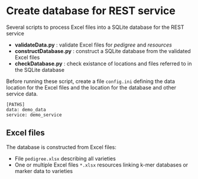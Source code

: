 # Create database for REST service

Several scripts to process Excel files into a SQLite database for the REST service

* **validateData.py** : validate Excel files for *pedigree* and *resources*
* **constructDatabase.py** : construct a SQLite database from the validated Excel files
* **checkDatabase.py** : check existance of locations and files referred to in the SQLite database

Before running these script, create a file `config.ini` defining the data location for the Excel files and the location for the database and other service data.
```
[PATHS]
data: demo_data
service: demo_service
```

## Excel files

The database is constructed from Excel files:

* File `pedigree.xlsx` describing all varieties
* One or multiple Excel files `*.xlsx` resources linking k-mer databases or marker data to varieties
